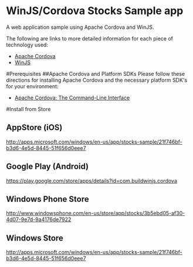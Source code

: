 WinJS/Cordova Stocks Sample app
=============

A web application sample using Apache Cordova and WinJS.

The following are links to more detailed information for each piece of technology used:
* [Apache Cordova](http://cordova.apache.org/docs/en/3.4.0/guide_overview_index.md.html#Overview)
* [WinJS](http://try.buildwinjs.com)


#Prerequisites
##Apache Cordova and Platform SDKs
Please follow these directions for installing Apache Cordova and the necessary platform SDK's for your environment:
* [Apache Cordova: The Command-Line Interface](http://cordova.apache.org/docs/en/3.5.0/guide_cli_index.md.html#The%20Command-Line%20Interface)

#Install from Store
## AppStore (iOS)
http://apps.microsoft.com/windows/en-us/app/stocks-sample/21f746bf-b3d6-4e5d-8445-51f656d0eee7 

## Google Play (Android)
https://play.google.com/store/apps/details?id=com.buildwinjs.cordova

## Windows Phone Store
http://www.windowsphone.com/en-us/store/app/stocks/3b5ebd05-af30-4d07-9e7d-9a4176de7922 

## Windows Store 
http://apps.microsoft.com/windows/en-us/app/stocks-sample/21f746bf-b3d6-4e5d-8445-51f656d0eee7 
 


